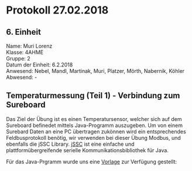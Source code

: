 # Protokoll 27.02.2018
## 6. Einheit

Name: Muri Lorenz <br>
Klasse: 4AHME <br>
Gruppe: 2 <br>
Datum der Einheit: 6.2.2018 <br>
Anwesend: Nebel, Mandl, Martinak, Muri, Platzer, Mörth, Nabernik, Köhler<br>
Abwesend: - <br>

## Temperaturmessung (Teil 1) - Verbindung zum Sureboard
Das Ziel der Übung ist es einen Temperatursensor, welcher sich auf dem Sureboard befinedet mittels Java-Programm auszugeben.
Um von einem Surebard Daten an eine PC übertragen zukönnen wird ein entsprechendes Feldbusprotokoll benötig, wir verwenden bei dieser Übung Modbus, und ebenfalls die jSSC Library. [jSSC](https://github.com/scream3r/java-simple-serial-connector) ist eine einfache und plattformübergreifende serielle Kommunikationsbibliothek für Java. 

Für das Java-Prgramm wurde uns eine [Vorlage](https://www.htl-mechatronik.at/gitweb/me14/?p=sx-la1.git;a=commit;h=25c2c67c9c9868891a75c110045a63687523d105) zur Verfügung gestellt:



